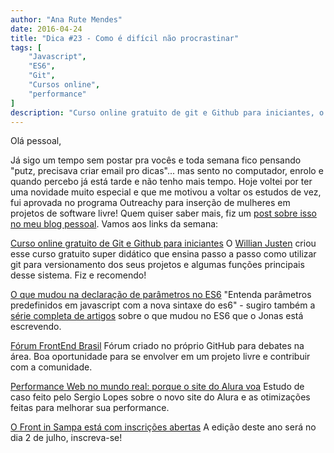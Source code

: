 ```yaml
---
author: "Ana Rute Mendes"
date: 2016-04-24
title: "Dica #23 - Como é difícil não procrastinar"
tags: [
    "Javascript",
    "ES6",
    "Git",
    "Cursos online",
    "performance"
]
description: "Curso online gratuito de git e Github para iniciantes, o que mudou no ES6, Fórum FrontEnd Brasil, performance na web (estudo de caso Alura)."
---
```


Olá pessoal,

Já sigo um tempo sem postar pra vocês e toda semana fico pensando "putz, precisava criar email pro dicas"... mas sento no computador, enrolo e quando percebo já está tarde e não tenho mais tempo. Hoje voltei por ter uma novidade muito especial e que me motivou a voltar os estudos de vez, fui aprovada no programa Outreachy para inserção de mulheres em projetos de software livre! Quem quiser saber mais, fiz um [post sobre isso no meu blog pessoal](http://anarute.com/back-to-computing/). Vamos aos links da semana:


<a href="http://willianjusten.teachable.com/courses/git-e-github-para-iniciantes" target="_blank">Curso online gratuito de Git e Github para iniciantes</a>
O [Willian Justen](http://willianjusten.com.br/) criou esse curso gratuito super didático que ensina passo a passo como utilizar git para versionamento dos seus projetos e algumas funções principais desse sistema. Fiz e recomendo!

<a href="http://nipher.io/es6-default-parameters" target="_blank">O que mudou na declaração de parâmetros no ES6</a>
"Entenda parâmetros predefinidos em javascript com a nova sintaxe do es6" - sugiro também a [série completa de artigos](http://nipher.io/series) sobre o que mudou no ES6 que o Jonas está escrevendo.

<a href="https://github.com/frontendbr/forum" target="_blank">Fórum FrontEnd Brasil</a>
Fórum criado no próprio GitHub para debates na área. Boa oportunidade para se envolver em um projeto livre e contribuir com a comunidade.

<a href="http://blog.caelum.com.br/performance-web-no-mundo-real-porque-o-site-do-alura-voa/" target="_blank">Performance Web no mundo real: porque o site do Alura voa</a>
Estudo de caso feito pelo Sergio Lopes sobre o novo site do Alura e as otimizações feitas para melhorar sua performance.

<a href="http://frontinsampa.com.br/" target="_blank">O Front in Sampa está com inscrições abertas</a>
A edição deste ano será no dia 2 de julho, inscreva-se!
